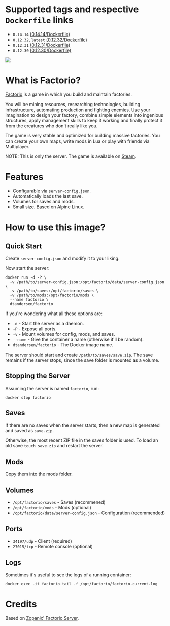 # Supported tags and respective `Dockerfile` links

* `0.14.14` [(0.14.14/Dockerfile)](https://github.com/dtandersen/docker_factorio_server/blob/0.14.14/Dockerfile)
* `0.12.32`, `latest` [(0.12.32/Dockerfile)](https://github.com/dtandersen/docker_factorio_server/blob/dt_0.12.32/Dockerfile)
* `0.12.31` [(0.12.31/Dockerfile)](https://github.com/dtandersen/docker_factorio_server/blob/dt_0.12.31/Dockerfile)
* `0.12.30` [(0.12.30/Dockerfile)](https://github.com/dtandersen/docker_factorio_server/blob/dt_0.12.30/Dockerfile)

[![](https://imagelayers.io/badge/dtandersen/factorio:latest.svg)](https://imagelayers.io/?images=dtandersen/factorio:latest 'Get your own badge on imagelayers.io')

# What is Factorio?

[Factorio](https://www.factorio.com) is a game in which you build and maintain factories.

You will be mining resources, researching technologies, building infrastructure, automating production and fighting enemies. Use your imagination to design your factory, combine simple elements into ingenious structures, apply management skills to keep it working and finally protect it from the creatures who don't really like you.

The game is very stable and optimized for building massive factories. You can create your own maps, write mods in Lua or play with friends via Multiplayer.

NOTE: This is only the server. The game is available on [Steam](http://store.steampowered.com/app/427520/).

# Features

* Configurable via ```server-config.json```.
* Automatically loads the last save.
* Volumes for saves and mods.
* Small size. Based on Alpine Linux.

# How to use this image?

## Quick Start

Create ```server-config.json``` and modify it to your liking.

Now start the server:

```
docker run -d -P \
  -v /path/to/server-config.json:/opt/factorio/data/server-config.json \
  -v /path/to/saves:/opt/factorio/saves \
  -v /path/to/mods:/opt/factorio/mods \
  --name factorio \
  dtandersen/factorio
```

If you're wondering what all these options are:

* ```-d``` - Start the server as a daemon.
* ```-P``` - Expose all ports.
* ```-v``` - Mount volumes for config, mods, and saves.
* ```--name``` - Give the container a name (otherwise it'll be random).
* ```dtandersen/factorio``` - The Docker image name.

The server should start and create ```/path/to/saves/save.zip```. The save remains if the server stops, since the save folder is mounted as a volume.

## Stopping the Server

Assuming the server is named ```factorio```, run:

```
docker stop factorio
```

## Saves

If there are no saves when the server starts, then a new map is generated and saved as ```save.zip```.

Otherwise, the most recent ZIP file in the saves folder is used. To load an old save ```touch save.zip``` and restart the server.

## Mods

Copy them into the mods folder.

## Volumes

* ```/opt/factorio/saves``` - Saves (recommened)
* ```/opt/factorio/mods``` - Mods (optional)
* ```/opt/factorio/data/server-config.json``` - Configuration (recommended)

## Ports

* ```34197/udp``` - Client (required)
* ```27015/tcp``` - Remote console (optional)

## Logs

Sometimes it's useful to see the logs of a running container:

```
docker exec -it factorio tail -f /opt/factorio/factorio-current.log
```

# Credits

Based on [Zopanix' Factorio Server](https://github.com/zopanix/docker_factorio_server).
